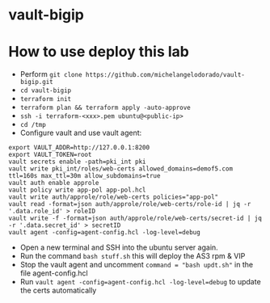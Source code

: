 # vault-bigip

# How to use deploy this lab
- Perform ```git clone https://github.com/michelangelodorado/vault-bigip.git ```
- ```cd vault-bigip```
- ```terraform init```
- ```terraform plan && terraform apply -auto-approve```
- ```ssh -i terraform-<xxx>.pem ubuntu@<public-ip>```
- ```cd /tmp```
- Configure vault and use vault agent:
```
export VAULT_ADDR=http://127.0.0.1:8200
export VAULT_TOKEN=root
vault secrets enable -path=pki_int pki
vault write pki_int/roles/web-certs allowed_domains=demof5.com ttl=160s max_ttl=30m allow_subdomains=true 
vault auth enable approle
vault policy write app-pol app-pol.hcl
vault write auth/approle/role/web-certs policies="app-pol"
vault read -format=json auth/approle/role/web-certs/role-id | jq -r '.data.role_id' > roleID
vault write -f -format=json auth/approle/role/web-certs/secret-id | jq -r '.data.secret_id' > secretID
vault agent -config=agent-config.hcl -log-level=debug
```
- Open a new terminal and SSH into the ubuntu server again.
- Run the command ``` bash stuff.sh ``` this will deploy the AS3 rpm  & VIP
- Stop the vault agent and uncomment ``` command = "bash updt.sh" ``` in the file agent-config.hcl 
- Run ``` vault agent -config=agent-config.hcl -log-level=debug ``` to update the certs automatically
